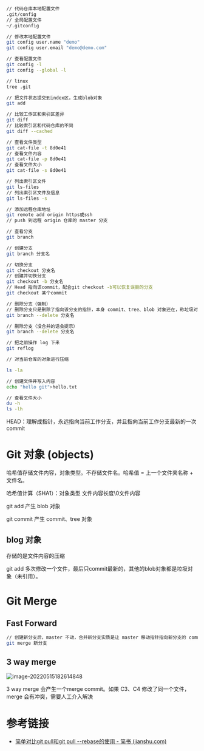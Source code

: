 

```bash
// 代码仓库本地配置文件
.git/config
// 全局配置文件
~/.gitconfig

// 修改本地配置文件
git config user.name "demo"
git config user.email "demo@demo.com"

// 查看配置文件
git config -l
git config --global -l

// linux
tree .git 

// 把文件状态提交到index区，生成blob对象
git add 

// 比较工作区和索引区差异
git diff
// 比较索引区和代码仓库的不同
git diff --cached

// 查看文件类型
git cat-file -t 8d0e41
// 查看文件内容
git cat-file -p 8d0e41
// 查看文件大小
git cat-file -s 8d0e41

// 列出索引区文件
git ls-files
// 列出索引区文件及信息
git ls-files -s

// 添加远程仓库地址
git remote add origin https或ssh
// push 到远程 origin 仓库的 master 分支
```



```bash
// 查看分支
git branch

// 创建分支
git branch 分支名

// 切换分支
git checkout 分支名
// 创建并切换分支
git checkout -b 分支名
// Head 指向该commit，配合git checkout -b可以恢复误删的分支
git checkout 某个commit

// 删除分支（强制）
// 删除分支只是删除了指向该分支的指针，本身 commit、tree、blob 对象还在，称垃圾对象。git add 多次，只有最后一次，commit的时候，blob 对象会被引用。
git branch --delete 分支名

// 删除分支（没合并的话会提示）
git branch --delete 分支名

// 把之前操作 log 下来
git reflog

// 对当前仓库的对象进行压缩


```



```bash
ls -la

// 创建文件并写入内容
echo "hello git">hello.txt

// 查看文件大小
du -h
ls -lh
```



HEAD：理解成指针，永远指向当前工作分支，并且指向当前工作分支最新的一次commit

# Git 对象 (objects)

哈希值存储文件内容，对象类型。不存储文件名。哈希值 = 上一个文件夹名称 + 文件名。

哈希值计算（SHA1）：对象类型 文件内容长度\0文件内容

git add 产生 blob 对象	

git commit 产生 commit、tree 对象

## blog 对象

存储的是文件内容的压缩

git add 多次修改一个文件，最后只commit最新的，其他的blob对象都是垃圾对象（未引用）。



# Git Merge

## Fast Forward

```bash
// 创建新分支后，master 不动，合并新分支实质是让 master 移动指针指向新分支的 commit。先切换回 master 分支再 merge
git merge 新分支
```



## 3 way merge

![image-20220515182614848](G:/note/synnote/res/img/image-20220515182614848.png)

3 way merge 会产生一个merge commit。如果 C3、C4 修改了同一个文件，merge 会有冲突，需要人工介入解决



# 参考链接

- [简单对比git pull和git pull --rebase的使用 - 简书 (jianshu.com)](https://www.jianshu.com/p/478d912946df)
